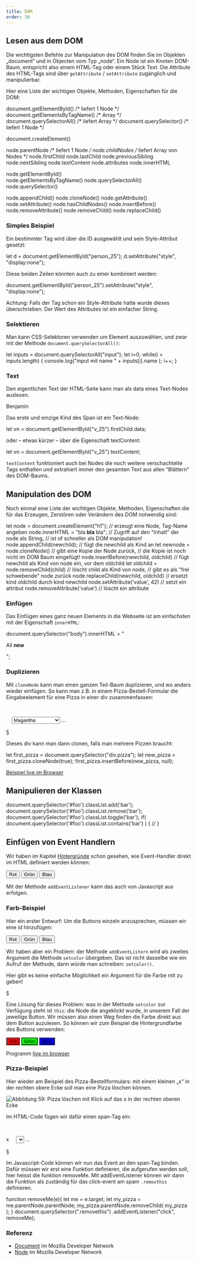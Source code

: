 ```yaml
---
title: DOM
order: 30
---
```


Lesen aus dem DOM 
-------------------
Die wichtigsten Befehle zur Manipulation des DOM finden Sie im Objekten „document“ und in Objecten vom Typ „node“. 
Ein Node ist ein Knoten DOM-Baum, entspricht also einem HTML-Tag oder einem Stück Text. 
Die Attribute des HTML-Tags sind über `getAttribute` / `setAttribute` zugänglich und manipulierbar.

Hier eine Liste der wichtigen Objekte, Methoden, Eigenschaften für die DOM:

<javascript>
document.getElementById()     /* liefert 1 Node  */
document.getElementsByTagName() /*       Array   */
document.querySelectorAll()   /* liefert Array   */
document.querySelector()      /* liefert 1 Node  */

document.createElement()

node.parentNode   /* liefert 1 Node          */
node.childNodes   /* liefert Array von Nodes */
node.firstChild
node.lastChild
node.previousSibling
node.nextSibling
node.textContent
node.attributes
node.innerHTML

node.getElementById()            
node.getElementsByTagName() 
node.querySelectorAll() 
node.querySelector() 

node.appendChild()
node.cloneNode()
node.getAttribute()
node.setAttribute()
node.hasChildNodes()
node.insertBefore()
node.removeAttribute()
node.removeChild()
node.replaceChild()
</javascript>

### Simples Beispiel

Ein bestimmter Tag wird über die ID ausgewählt und sein Style-Attribut gesetzt:

<javascript>
let d = document.getElementById("person_25");
d.setAttribute("style", "display:none");
</javascript>

Diese beiden Zeilen könnten auch zu einer kombiniert werden:

<javascript>
document.getElementById("person_25").setAttribute("style", "display:none");
</javascript>

Achtung: Falls der Tag schon ein Style-Attribute hatte wurde dieses überschrieben.  Der Wert des Attributes ist ein einfacher String.

### Selektieren

Man kann CSS-Selektoren verwenden um Element auszuwählen, und zwar mit der Methode `document.querySelectorAll()`:

<javascript>
let inputs = document.querySelectorAll("input");
let i=0;
while(i < inputs.length) {
  console.log("input mit name " + inputs[i].name );
  i++;
}
</javascript>

### Text

Den eigentlichen Text der HTML-Seite kann man als data eines Text-Nodes auslesen.

<htmlcode>
<span id="v_25" class="vorname">Benjamin</span>
</htmlcode>

Das erste und einzige Kind des Span ist ein Text-Node:

<javascript>
let vn = document.getElementById("v_25").firstChild.data;
</javascript>

oder – etwas kürzer – über die Eigenschaft textContent:

<javascript>
let vn = document.getElementById("v_25").textContent;
</javascript>

`textContent` funktioniert auch bei Nodes die noch weitere verschachtelte 
Tags enthalten und extrahiert immer den gesamten Text aus allen “Blättern” des DOM-Baums.

Manipulation des DOM 
----------------------
Noch einmal eine Liste der wichtigen Objekte, Methoden, Eigenschaften die für das Erzeugen, Zerstören oder Verändern des DOM notwendig sind:

<javascript>
let node = document.createElement("h1");  
       // erzeugt eine Node, Tag-Name angeben
node.innerHTML = "bla <strong>bla</strong> bla";                
       // Zugriff auf den "Inhalt" der node als String, 
       // ist of schneller als DOM manipulation! 
node.appendChild(newchild);     
       // fügt die newchild als Kind an 
let newnode = node.cloneNode()    
       // gibt eine Kopie der Node zurück, 
       // die Kopie ist noch nicht im DOM Baum eingefügt! 
node.insertBefore(newchild, oldchild)    
       // fügt newchild als Kind von node ein, vor dem oldchild 
let oldchild = node.removeChild(child)    
       // löscht child als Kind von node, 
       // gibt es als "frei schwebende" node zurück 
node.replaceChild(newchild, oldchild)  
       // ersetzt kind oldchild durch kind newchild 
node.setAttribute('value', 42)  // setzt ein attribut 
node.removeAttribute('value')   // löscht ein attribute 
</javascript>

### Einfügen

Das Einfügen eines ganz neuen Elements in die Webseite ist am einfachsten mit der Eigenschaft `innerHTML`:

<javascript>
document.querySelector("body").innerHTML = "<p>All <b>new</b></p>";
</javascript>

### Duplizieren

Mit `cloneNode` kann man einen ganzen Teil-Baum duplizieren, und wo anders wieder einfügen. So kann man z.B. in einem Pizza-Bestell-Formular die Eingabeelement für eine Pizza in einer div zusammenfassen:

<htmlcode>
  <div class="pizza">
    <p>
      <select name="pizzatype[]">
        <option>Magaritha</option>
        <option>Vegetarian</option>
        <option>Quattro Staggione</option>
      </select>
      ...
    </p>
  </div>
</htmlcode>

§

Dieses div kann man dann clonen, falls man mehrere Pizzen braucht:

<javascript>
  let  first_pizza = document.querySelector("div.pizza");
  let  new_pizza = first_pizza.cloneNode(true);
  first_pizza.insertBefore(new_pizza, null);
</javascript>

[Beispiel live im Browser](/images/javascript-dom/moreformjs.html)


Manipulieren der Klassen
-------------------------



<javascript>
document.querySelector('#foo').classList.add('bar');
document.querySelector('#foo').classList.remove('bar');
document.querySelector('#foo').classList.toggle('bar');
if( document.querySelector('#foo').classList.contains('bar') ) {
  // 
}
</javascript>



Einfügen von Event Handlern
-----------------------------
Wir haben im Kapitel [Hintergründe](/javascript-dom/hintergrund/) schon gesehen, 
wie Event-Handler direkt im HTML definiert werden können:

<htmlcode>
<form>
  <input type="button" value="Rot"  onclick="setcolor('red')">
  <input type="button" value="Grün" onclick="setcolor('#0F0')">
  <input type="button" value="Blau" onclick="setcolor('blue')">
</form>
<script>
  function setcolor( c ) {
    let b = document.getElementById('farbfeld');
    b.style.backgroundColor = c
  }
</script>
</htmlcode>

Mit der Methode `addEventListener` kann das auch von Javascript aus erfolgen. 

### Farb-Beispiel

Hier ein erster Entwurf: Um die Buttons einzeln anzusprechen,
müssen wir eine id hinzufügen:

<htmlcode>
<form>
  <input type="button" value="Rot"  id="r">
  <input type="button" value="Grün" id="g">
  <input type="button" value="Blau" id="b">
</form>
<script>
  function setcolor( ev ) {
    let b = document.getElementById('farbfeld');
    b.style.backgroundColor = 'red';
  }
  document.getElementById('r').addEventListener('click', setcolor);
  document.getElementById('g').addEventListener('click', setcolor);
  document.getElementById('b').addEventListener('click', setcolor);
</script>
</htmlcode>

Wir haben aber ein Problem: der Methode `addEventListern` wird als
zweites Argument die Methode `setcolor` übergeben.  Das ist nicht dasselbe
wie ein Aufruf der Methode, dann würde man schreiben: `setcolor()`.

Hier gibt es keine einfache Möglichkeit ein Argument für die Farbe mit zu geben!

§

Eine Lösung für dieses Problem: was in der Methode `setcolor` zur Verfügung steht
ist `this`: die Node die angeklickt wurde, in unserem Fall der jeweilige Button.
Wir müssen also einen Weg finden die Farbe direkt aus dem Button auzulesen.
So können wir zum Beispiel die Hintergrundfarbe des Buttons verwenden:


<htmlcode>
<form>
  <input type="button" value="Rot"  
         style="background-color:red"  id="r">
  <input type="button" value="Grün" 
         style="background-color:#0F0" id="g">
  <input type="button" value="Blau" 
         style="background-color:blue" id="b">
</form>
<script>
  function setcolor( ev ) {
    let b = document.getElementById('farbfeld');
    b.style.backgroundColor = this.style.backgroundColor;
  }
  document.getElementById('r').addEventListener('click', setcolor);
  document.getElementById('g').addEventListener('click', setcolor);
  document.getElementById('b').addEventListener('click', setcolor);
</script>
</htmlcode>

Programm [live im browser](/images/javascript-dom/farbfeld-dom.html)


### Pizza-Beispiel

Hier wieder am Beispiel des Pizza-Bestellformulars: mit einem kleinen „x“ in der rechten obere Ecke soll man eine Pizza löschen können.


![Abbildung 59: Pizza löschen mit Klick auf das x in der rechten oberen Ecke](/images/javascript-dom/pizza-x.png)

Im HTML-Code fügen wir dafür einen span-Tag ein:

<htmlcode>
 <div class="pizza">
    <p>
      <span class="removethis">x</span>
      <select name="pizzatype[]">…</select>
      …
    </p>
  </div>
</htmlcode>

§

Im Javascript-Code können wir nun das Event an den span-Tag binden. Dafür müssen
wir erst eine Funktion definieren, die aufgerufen werden soll, hier heisst die
funktion removeMe. Mit addEventListener können wir dann die Funktion als
zuständig für das click-event am spam `.removthis` definieren.

<javascript>
function removeMe(e){
  let me = e.target;
  let my_pizza = me.parentNode.parentNode;
  my_pizza.parentNode.removeChild( my_pizza ); 
}
document.querySelector(".removethis")
        .addEventListener("click", removeMe); 
</javascript>

### Referenz

* [Document](https://developer.mozilla.org/en-US/docs/Web/API/Document) im Mozilla Developer Network 
* [Node](https://developer.mozilla.org/en-US/docs/Web/API/Node) im Mozilla Developer Network 
